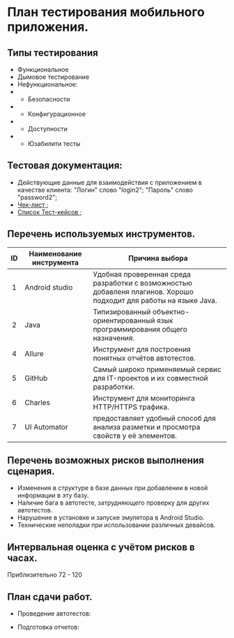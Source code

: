План тестирования мобильного приложения.
===

## Типы тестирования

* Функциональное
* Дымовое тестирование
* Нефункциональное:
* * Безопасности
* * Конфигурационное
* * Доступности
* * Юзабилити тесты

## Тестовая документация:

* Действующие данные для взаимодействия с приложением в качестве клиента: "Логин" слово "login2"; "Пароль" слово "password2";
* <a href="https://github.com/Gameunkulus/QA-Diplom/blob/main/Check.xls"> Чек-лист </a>;
* <a href="https://github.com/Gameunkulus/QA-Diplom/blob/main/Check.xls"> Список Тест-кейсов </a>;

## Перечень используемых инструментов.

| ID | Наименование инструмента | Причина выбора                                                                                                    |
|:--:|-------------------------|-------------------------------------------------------------------------------------------------------------------|
| 1  | Android studio          | Удобная проверенная среда разработки с возможностью добавленя плагинов. Хорошо подходит для работы на языке Java. |
| 2  | Java                    | Типизированный объектно-ориентированный язык программирования общего назначения.                                  |
| 4  | Allure                  | Инструмент для построения понятных отчётов автотестов.                                                            |
| 5  | GitHub                  | Самый широко применяемый сервис для IT-проектов и их совместной разработки.                                       |
| 6  | Charles                 | Инструмент для мониторинга HTTP/HTTPS трафика.                                                                    | 
| 7  | UI Automator            | предоставляет удобный способ для анализа разметки и просмотра свойств у её элементов.                             | 

## Перечень возможных рисков выполнения сценария.

* Изменения в структуре в базе данных при добавлении в новой информации в эту базу.
* Наличие бага в автотесте, затрудняющего проверку для других автотестов.
* Нарушение в установке и запуске эмулятора в Android Studio.
* Технические неполадки при использовании различных девайсов.

## Интервальная оценка с учётом рисков в часах.
   
   Приблизительно 72 - 120

## План сдачи работ.

* Проведение автотестов: 

* Подготовка отчетов: 
